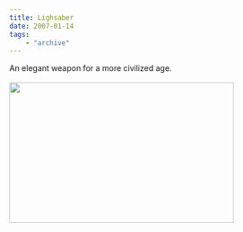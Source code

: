 ```yaml
---
title: Lighsaber
date: 2007-01-14
tags: 
    - "archive"
---
```

An elegant weapon for a more civilized age.<br /><br /><a onblur="try {parent.deselectBloggerImageGracefully();} catch(e) {}" href="http://2.bp.blogspot.com/_zdYMSK7YuAA/SargGZaUuVI/AAAAAAAAFF4/2rymp-9CXZQ/s1600-h/lightsaber_web_medium.jpg"><img style="float:left; margin:0 10px 10px 0;cursor:pointer; cursor:hand;width: 400px; height: 250px;" src="http://2.bp.blogspot.com/_zdYMSK7YuAA/SargGZaUuVI/AAAAAAAAFF4/2rymp-9CXZQ/s400/lightsaber_web_medium.jpg" border="0" alt="" id="BLOGGER_PHOTO_ID_5308301511314684242" /></a>
